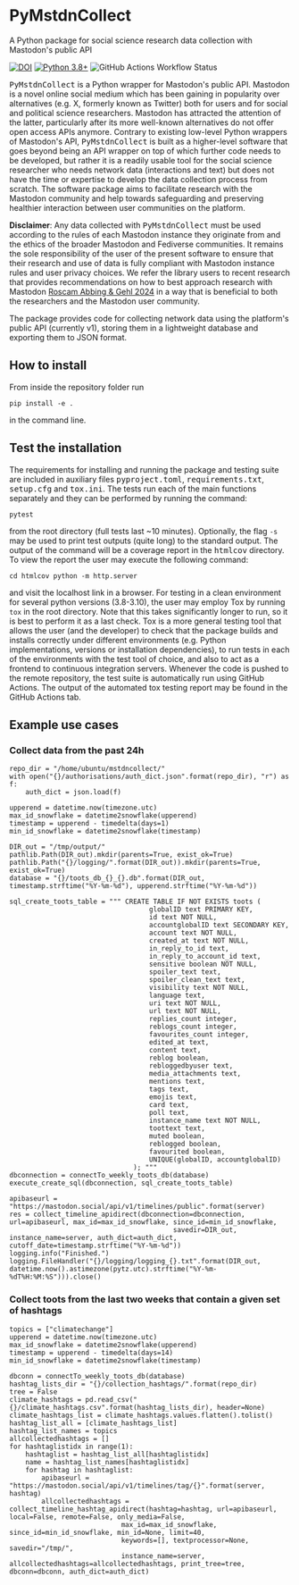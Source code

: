 # PyMstdnCollect
A Python package for social science research data collection with Mastodon's public API

[![DOI](https://zenodo.org/badge/349102514.svg)](10.5281/zenodo.13119144)
[![Python 3.8+](https://img.shields.io/badge/python-3.8-blue.svg)](https://www.python.org/downloads/release/python-380/)
![GitHub Actions Workflow Status](https://github.com/ichalkiad/PyMstdnCollect/actions/workflows/tests.yml/badge.svg)


<tt>PyMstdnCollect</tt> is a Python wrapper for Mastodon's public API. Mastodon is a novel online social medium which has been gaining in popularity over alternatives (e.g. X, formerly known as Twitter) both for users and for social and political science researchers. Mastodon has attracted the attention of the latter, particularly after its more well-known alternatives do not offer open access APIs anymore. Contrary to existing low-level Python wrappers of Mastodon's API, <tt>PyMstdnCollect</tt> is built as a higher-level software that goes beyond being an API wrapper on top of which further code needs to be developed, but rather it is a readily usable tool for the social science researcher who needs network data (interactions and text) but does not have the time or expertise to develop the data collection process from scratch. The software package aims to facilitate research with the Mastodon community and help towards safeguarding and preserving healthier interaction between user communities on the platform.


**Disclaimer**: Any data collected with <tt>PyMstdnCollect</tt> must be used according to the rules of each Mastodon instance they originate from and the ethics of the broader Mastodon and Fediverse communities. It remains the sole responsibility of the user of the present software to ensure that their research and use of data is fully compliant with Mastodon instance rules and user privacy choices. We refer the library users to recent research that provides recommendations on how to best approach research with Mastodon [Roscam Abbing & Gehl 2024](https://doi.org/10.1016/j.patter.2023.100914) in a way that is beneficial to both the researchers and the Mastodon user community.

The package provides code for collecting network data using the platform's public API (currently v1), storing them in a lightweight database and exporting them to JSON format.

## How to install

From inside the repository folder run

`pip install -e .`

in the command line. 

## Test the installation

The requirements for installing and running the package and testing suite are included in auxiliary files <tt>pyproject.toml</tt>, <tt>requirements.txt</tt>, <tt>setup.cfg</tt> and <tt>tox.ini</tt>. The tests run each of the main functions separately and they can be performed by running the command:

`pytest`

from the root directory (full tests last ~10 minutes). Optionally, the flag `-s` may be used to print test outputs (quite long) to the standard output. The output of the command will be a coverage report in the <tt>htmlcov</tt> directory. To view the report the user may execute the following command:

``cd htmlcov python -m http.server``

and visit the localhost link in a browser. For testing in a clean environment for several python versions (3.8-3.10), the user may employ Tox by running 
`tox`
in the root directory. Note that this takes significantly longer to run, so it is best to perform it as a last check. Tox is a more general testing tool that allows the user (and the developer) to check that the package builds and installs correctly under different environments (e.g. Python implementations, versions or installation dependencies), to run tests in each of the environments with the test tool of choice, and also to act as a frontend to continuous integration servers. Whenever the code is pushed to the remote repository, the test suite is automatically run using GitHub Actions. The output of the automated tox testing report may be found in the GitHub Actions tab.

## Example use cases

### Collect data from the past 24h

```
repo_dir = "/home/ubuntu/mstdncollect/"
with open("{}/authorisations/auth_dict.json".format(repo_dir), "r") as f:
    auth_dict = json.load(f)    

upperend = datetime.now(timezone.utc) 
max_id_snowflake = datetime2snowflake(upperend)
timestamp = upperend - timedelta(days=1)
min_id_snowflake = datetime2snowflake(timestamp)    

DIR_out = "/tmp/output/"   
pathlib.Path(DIR_out).mkdir(parents=True, exist_ok=True)
pathlib.Path("{}/logging/".format(DIR_out)).mkdir(parents=True, exist_ok=True)    
database = "{}/toots_db_{}_{}.db".format(DIR_out, timestamp.strftime("%Y-%m-%d"), upperend.strftime("%Y-%m-%d"))

sql_create_toots_table = """ CREATE TABLE IF NOT EXISTS toots (
                                   globalID text PRIMARY KEY,
                                   id text NOT NULL,
                                   accountglobalID text SECONDARY KEY,
                                   account text NOT NULL,
                                   created_at text NOT NULL,
                                   in_reply_to_id text,
                                   in_reply_to_account_id text,
                                   sensitive boolean NOT NULL,
                                   spoiler_text text,
                                   spoiler_clean_text text,
                                   visibility text NOT NULL,
                                   language text,
                                   uri text NOT NULL,
                                   url text NOT NULL,
                                   replies_count integer,
                                   reblogs_count integer,
                                   favourites_count integer,
                                   edited_at text,
                                   content text,
                                   reblog boolean,
                                   rebloggedbyuser text,
                                   media_attachments text,
                                   mentions text,
                                   tags text,
                                   emojis text,
                                   card text,
                                   poll text,
                                   instance_name text NOT NULL,
                                   toottext text,
                                   muted boolean,
                                   reblogged boolean,
                                   favourited boolean,
                                   UNIQUE(globalID, accountglobalID)
                               ); """
dbconnection = connectTo_weekly_toots_db(database)
execute_create_sql(dbconnection, sql_create_toots_table) 

apibaseurl = "https://mastodon.social/api/v1/timelines/public".format(server)        
res = collect_timeline_apidirect(dbconnection=dbconnection, url=apibaseurl, max_id=max_id_snowflake, since_id=min_id_snowflake, 
                                         savedir=DIR_out, instance_name=server, auth_dict=auth_dict, cutoff_date=timestamp.strftime("%Y-%m-%d"))                
logging.info("Finished.")
logging.FileHandler("{}/logging/logging_{}.txt".format(DIR_out, datetime.now().astimezone(pytz.utc).strftime("%Y-%m-%dT%H:%M:%S"))).close()    
```

### Collect toots from the last two weeks that contain a given set of hashtags

```
topics = ["climatechange"]
upperend = datetime.now(timezone.utc) 
max_id_snowflake = datetime2snowflake(upperend)
timestamp = upperend - timedelta(days=14)
min_id_snowflake = datetime2snowflake(timestamp)    

dbconn = connectTo_weekly_toots_db(database)
hashtag_lists_dir = "{}/collection_hashtags/".format(repo_dir)
tree = False    
climate_hashtags = pd.read_csv("{}/climate_hashtags.csv".format(hashtag_lists_dir), header=None)
climate_hashtags_list = climate_hashtags.values.flatten().tolist()
hashtag_list_all = [climate_hashtags_list]
hashtag_list_names = topics
allcollectedhashtags = []
for hashtaglistidx in range(1):
    hashtaglist = hashtag_list_all[hashtaglistidx]
    name = hashtag_list_names[hashtaglistidx]
    for hashtag in hashtaglist:
        apibaseurl = "https://mastodon.social/api/v1/timelines/tag/{}".format(server, hashtag)
        allcollectedhashtags = collect_timeline_hashtag_apidirect(hashtag=hashtag, url=apibaseurl, local=False, remote=False, only_media=False,
                            max_id=max_id_snowflake, since_id=min_id_snowflake, min_id=None, limit=40, 
                            keywords=[], textprocessor=None, savedir="/tmp/", 
                            instance_name=server, allcollectedhashtags=allcollectedhashtags, print_tree=tree, dbconn=dbconn, auth_dict=auth_dict)                
```


